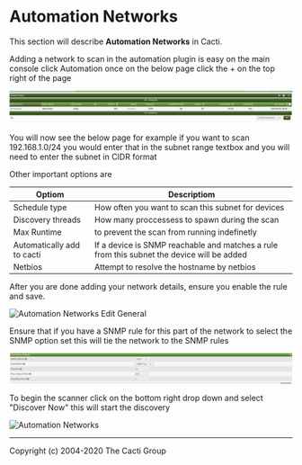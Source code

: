 # Automation Networks

This section will describe **Automation Networks** in Cacti.

Adding a network to scan in the automation plugin is easy on the main console
click Automation once on the below page click the + on the top right of the page

![Automation Networks](images/automation-network-main.png)

You will now see the below page for example if you want to scan 192.168.1.0/24
you would enter that in the subnet range textbox and you will need to enter the
subnet in CIDR format

Other important options are

Optiom | Descriptiom
--- | ---
Schedule type | How often you want to scan this subnet for devices
Discovery threads | How many proccessess to spawn during the scan
Max Runtime | to prevent the scan from running indefinetly
Automatically add to cacti | If a device is SNMP reachable and matches a rule from this subnet the device will be added
Netbios | Attempt to resolve the hostname by netbios

After you are done adding your network details, ensure you enable the rule and
save.

![Automation Networks Edit General](images/automation-networks-edit1.png)

Ensure that if you have a SNMP rule for this part of the network to select the
SNMP option set this will tie the network to the SNMP rules

![Automation Networks Edit General](images/automation-reachability-settings.png)

To begin the scanner click on the bottom right drop down and select "Discover
Now" this will start the discovery

![Automation Networks](images/automation-networks.png)

---
Copyright (c) 2004-2020 The Cacti Group

